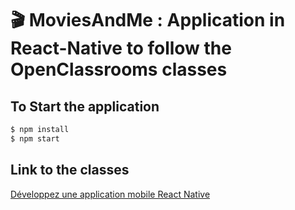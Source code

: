 # 🎬 MoviesAndMe : Application in React-Native to follow the OpenClassrooms classes

## To Start the application

```sh
$ npm install
$ npm start
```

## Link to the classes

[Développez une application mobile React Native](https://openclassrooms.com/fr/courses/4902061-developpez-une-application-mobile-react-native)
